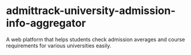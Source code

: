 # admittrack-university-admission-info-aggregator
A web platform that helps students check admission averages and course requirements for various universities easily.
